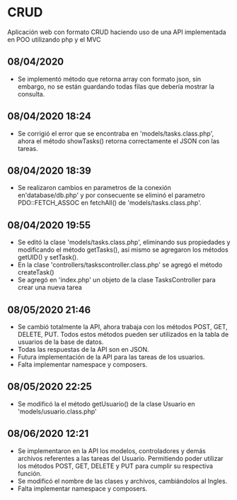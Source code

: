 # CRUD
Aplicación web con formato CRUD haciendo uso de una API implementada en POO utilizando php y el MVC

## 08/04/2020
* Se implementó método que retorna array con formato json, sin embargo, no se están guardando todas filas que debería mostrar la consulta.

## 08/04/2020 18:24
* Se corrigió el error que se encontraba en 'models/tasks.class.php', ahora el método showTasks() retorna correctamente el JSON con las tareas.

## 08/04/2020 18:39
* Se realizaron cambios en parametros de la conexión en'database/db.php' y por consecuente se eliminó el parametro PDO::FETCH_ASSOC en fetchAll() de         'models/tasks.class.php'.

## 08/04/2020 19:55
* Se editó la clase 'models/tasks.class.php', eliminando sus propiedades y modificando el método getTasks(), así mismo se agregaron los métodos getUID() y setTask().
* En la clase 'controllers/taskscontroller.class.php' se agregó el método createTask()
* Se agregó en 'index.php' un objeto de la clase TasksController para crear una nueva tarea

## 08/05/2020 21:46
* Se cambió totalmente la API, ahora trabaja con los métodos POST, GET, DELETE, PUT. Todos estos métodos pueden ser utilizados en la tabla de usuarios de la base de datos.
* Todas las respuestas de la API son en JSON.
* Futura implementación de la API para las tareas de los usuarios.
* Falta implementar namespace y composers.

## 08/05/2020 22:25
* Se modificó la el método getUsuario() de la clase Usuario en 'models/usuario.class.php'

## 08/06/2020 12:21
* Se implementaron en la API los modelos, controladores y demás archivos referentes a las tareas del Usuario. Permitiendo poder utilizar los métodos POST, GET, DELETE y PUT para cumplir su respectiva función.
* Se modificó el nombre de las clases y archivos, cambiándolos al Ingles.
* Falta implementar namespace y composers.

